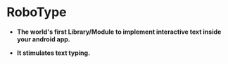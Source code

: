 # RoboType

- **The world's first Library/Module to implement interactive text inside your android app.**

- **It stimulates text typing.**
